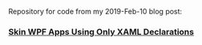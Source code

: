Repository for code from my 2019-Feb-10 blog post:

### [Skin WPF Apps Using Only XAML Declarations](https://mcguirev10.com/2019/02/10/skin-wpf-apps-using-only-xaml-declarations.html)
